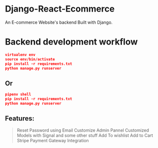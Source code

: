 # Django-React-Ecommerce

An E-commerce Website's backend Built with Django.

# Backend development workflow

```json
virtualenv env
source env/bin/activate
pip install -r requirements.txt
python manage.py runserver
```
## Or

```json
pipenv shell
pip install -r requirements.txt
python manage.py runserver
```
## Features:
> Reset Password using Email
> Customize Admin Pannel
> Customized Models with Signal and some other stuff
> Add To wishlist
> Add to Cart
> Stripe Payment Gateway Integration

